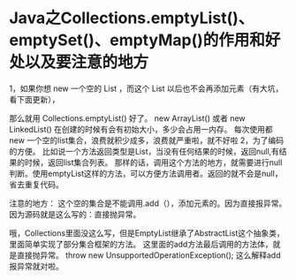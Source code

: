 # Java之Collections.emptyList()、emptySet()、emptyMap()的作用和好处以及要注意的地方
1，如果你想 new 一个空的 List ，而这个 List 以后也不会再添加元素（有大坑，看下面更新），

那么就用 Collections.emptyList() 好了。
new ArrayList() 或者 new LinkedList() 在创建的时候有会有初始大小，多少会占用一内存。
每次使用都new 一个空的list集合，浪费就积少成多，浪费就严重啦，就不好啦
2，为了编码的方便。
比如说一个方法返回类型是List，当没有任何结果的时候，返回null,有结果的时候，返回list集合列表。
那样的话，调用这个方法的地方，就需要进行null判断。使用emptyList这样的方法，可以方便方法调用者。返回的就不会是null，省去重复代码。

注意的地方：
这个空的集合是不能调用.add（），添加元素的。因为直接报异常。因为源码就是这么写的：直接抛异常。

哦，Collections里面没这么写，但是EmptyList继承了AbstractList这个抽象类，里面简单实现了部分集合框架的方法。
这里面的add方法最后调用的方法体，就是直接抛异常。
throw new UnsupportedOperationException();
这么解释add报异常就对啦。